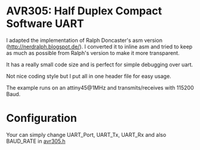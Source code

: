 AVR305: Half Duplex Compact Software UART
=========================================
I adapted the implementation of Ralph Doncaster's asm version (http://nerdralph.blogspot.de/). I converted it to inline asm and tried to keep as much as possible from Ralph's version to make it more transparent.

It has a really small code size and is perfect for simple debugging over uart.

Not nice coding style but I put all in one header file for easy usage.

The example runs on an attiny45@1MHz and transmits/receives with 115200 Baud.

Configuration
=============
Your can simply change UART_Port, UART_Tx, UART_Rx and also BAUD_RATE in [avr305.h](avr305.h)

